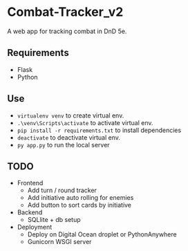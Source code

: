 # Combat-Tracker_v2

A web app for tracking combat in DnD 5e.

## Requirements
- Flask
- Python

## Use
- ```virtualenv venv``` to create virtual env.
- ```.\venv\Scripts\activate``` to activate virtual env.
- ```pip install -r requirements.txt``` to install dependencies
- ```deactivate``` to deactivate virtual env.
- ```py app.py``` to run the local server

## TODO

- Frontend
    - Add turn / round tracker
    - Add initiative auto rolling for enemies
    - Add button to sort cards by initiative
- Backend
    - SQLlite + db setup
- Deployment
    - Deploy on Digital Ocean droplet or PythonAnywhere
    - Gunicorn WSGI server
